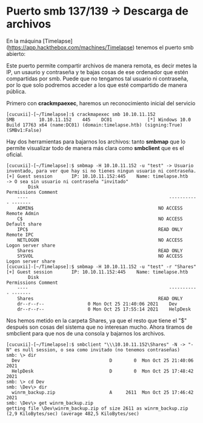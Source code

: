 

# Puerto smb 137/139 -> Descarga de archivos

En la máquina [Timelapse] (https://app.hackthebox.com/machines/Timelapse) tenemos el puerto smb abierto:

Este puerto permite compartir archivos de manera remota, es decir metes la IP, un usaurio y contraseña y te bajas cosas de ese ordenador que estén compartidas por smb.
Puede que no tengamos tal usuario ni contraseña, por lo que solo podremos acceder a los que esté compartido de manera pública.

Primero con **crackmpaexec**, haremos un reconocimiento inicial del servicio

```console
[cucuxii]-[~/Timelapse]:$ crackmapexec smb 10.10.11.152
SMB         10.10.11.152    445    DC01             [*] Windows 10.0 Build 17763 x64 (name:DC01) (domain:timelapse.htb) (signing:True) (SMBv1:False)
```
Hay dos herramientas para bajarnos los archivos: tanto **smbmap** que lo permite visualizar todo de manera más clara como **smbclient** que es el oficial.

```console
[cucuxii]-[~/Timelapse]:$ smbmap -H 10.10.11.152 -u "test" -> Usuario inventado, para ver que hay si no tienes ningun usuario ni contraseña.
[+] Guest session   	IP: 10.10.11.152:445	Name: timelapse.htb     -> O sea sin usuario ni contraseña "invitado"                                
        Disk                                                  	Permissions	Comment
	----                                                  	-----------	-------
	ADMIN$                                            	NO ACCESS	Remote Admin
	C$                                                	NO ACCESS	Default share
	IPC$                                              	READ ONLY	Remote IPC
	NETLOGON                                          	NO ACCESS	Logon server share 
	Shares                                            	READ ONLY	
	SYSVOL                                            	NO ACCESS	Logon server share 
[cucuxii]-[~/Timelapse]:$ smbmap -H 10.10.11.152 -u "test" -r "Shares"
[+] Guest session   	IP: 10.10.11.152:445	Name: timelapse.htb                                     
        Disk                                                  	Permissions	Comment
	----                                                  	-----------	-------
	Shares                                            	READ ONLY	
	dr--r--r--                0 Mon Oct 25 21:40:06 2021	Dev
	dr--r--r--                0 Mon Oct 25 17:55:14 2021	HelpDesk
```
Nos hemos metido en la carpeta Shares, ya que el resto que tiene el "$" después son cosas del sistema que no interesan mucho. Ahora tiramos de smbclient para que
nos de una consola y bajarnos los archivos.

```console
[cucuxii]-[~/Timelapse]:$ smbclient "\\\10.10.11.152\Shares" -N -> "-N" es null session, o sea como invitado (no tenemos contraseñas) 
smb: \> dir
  Dev                                 D        0  Mon Oct 25 21:40:06 2021
  HelpDesk                            D        0  Mon Oct 25 17:48:42 2021
smb: \> cd Dev
smb: \Dev\> dir
  winrm_backup.zip                    A     2611  Mon Oct 25 17:46:42 2021
smb: \Dev\> get winrm_backup.zip 
getting file \Dev\winrm_backup.zip of size 2611 as winrm_backup.zip (2,9 KiloBytes/sec) (average 482,5 KiloBytes/sec)
```
